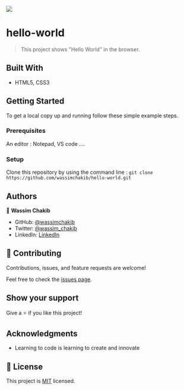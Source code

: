 ![](https://img.shields.io/badge/Microverse-blueviolet)

# hello-world

> This project shows "Hello World" in the browser.


## Built With

- HTML5, CSS3

## Getting Started

To get a local copy up and running follow these simple example steps.

### Prerequisites
An editor : Notepad, VS code ....

### Setup
Clone this repository by using the command line : 
`git clone https://github.com/wassimchakib/hello-world.git`

## Authors

👤 **Wassim Chakib**

- GitHub: [@wassimchakib](https://github.com/wassimchakib)
- Twitter: [@wassim_chakib](https://twitter.com/wassim_chakib)
- LinkedIn: [LinkedIn](https://www.linkedin.com/in/wassimchakib/)

## 🤝 Contributing

Contributions, issues, and feature requests are welcome!

Feel free to check the [issues page](../../issues/).

## Show your support

Give a ⭐️ if you like this project!

## Acknowledgments

- Learning to code is learning to create and innovate

## 📝 License

This project is [MIT](./LICENSE.md) licensed.
